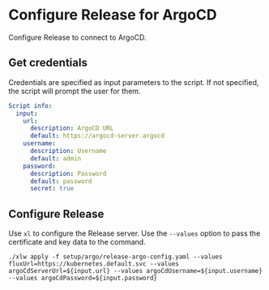 # Configure Release for ArgoCD

Configure Release to connect to ArgoCD.

## Get credentials

Credentials are specified as input parameters to the script. If not specified, the script will prompt the user for them.

```yaml instacli
Script info:
  input:
    url: 
      description: ArgoCD URL
      default: https://argocd-server.argocd
    username: 
      description: Username
      default: admin
    password: 
      description: Password
      default: password
      secret: true
```

## Configure Release

Use `xl` to configure the Release server. Use the `--values` option to pass the certificate and key data to the command.

```shell
./xlw apply -f setup/argo/release-argo-config.yaml --values fluxUrl=https://kubernetes.default.svc --values argoCdServerUrl=${input.url} --values argoCdUsername=${input.username} --values argoCdPassword=${input.password}
```
